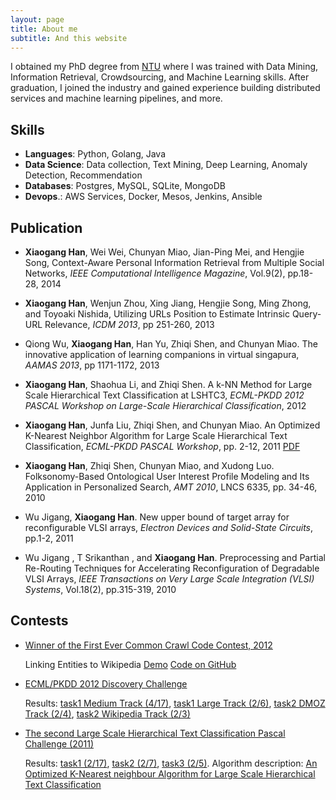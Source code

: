 ```yaml
---
layout: page
title: About me
subtitle: And this website
---
```


I obtained my PhD degree from [NTU](http://www.ntu.edu.sg/Pages/home.aspx) where I was trained with Data Mining, Information Retrieval, Crowdsourcing, and Machine Learning skills. After graduation, I joined the industry and gained experience building distributed services and machine learning pipelines, and more.

## Skills
- **Languages**: Python, Golang, Java
- **Data Science**: Data collection, Text Mining, Deep Learning, Anomaly Detection, Recommendation
- **Databases**: Postgres, MySQL, SQLite, MongoDB
- **Devops**.: AWS Services, Docker, Mesos, Jenkins, Ansible


## Publication

- **Xiaogang Han**, Wei Wei, Chunyan Miao, Jian-Ping Mei, and Hengjie Song, Context-Aware Personal Information Retrieval from Multiple Social Networks, *IEEE Computational Intelligence Magazine*, Vol.9(2), pp.18-28, 2014

- **Xiaogang Han**, Wenjun Zhou, Xing Jiang, Hengjie Song, Ming Zhong, and Toyoaki Nishida, Utilizing URLs Position to Estimate Intrinsic Query-URL Relevance, *ICDM 2013*, pp 251-260, 2013

- Qiong Wu, **Xiaogang Han**, Han Yu, Zhiqi Shen, and Chunyan Miao. The innovative application of learning companions in virtual singapura, *AAMAS 2013*, pp 1171-1172, 2013

- **Xiaogang Han**, Shaohua Li, and Zhiqi Shen. A k-NN Method for Large Scale Hierarchical Text Classification at LSHTC3, *ECML-PKDD 2012 PASCAL Workshop on Large-Scale Hierarchical Classification*, 2012

- **Xiaogang Han**, Junfa Liu, Zhiqi Shen, and Chunyan Miao. An Optimized K-Nearest Neighbor Algorithm for Large Scale Hierarchical Text Classification, *ECML-PKDD PASCAL Workshop*, pp. 2-12, 2011 [PDF](http://lshtc.iit.demokritos.gr/system/files/XiaogangHan_0.pdf)

- **Xiaogang Han**, Zhiqi Shen, Chunyan Miao, and Xudong Luo. Folksonomy-Based Ontological User Interest Profile Modeling and Its Application in Personalized Search, *AMT 2010*, LNCS 6335, pp. 34-46, 2010

- Wu Jigang, **Xiaogang Han**. New upper bound of target array for reconfigurable VLSI arrays, *Electron Devices and Solid-State Circuits*, pp.1-2, 2011

- Wu Jigang , T Srikanthan , and **Xiaogang Han**. Preprocessing and Partial Re-Routing Techniques for Accelerating Reconfiguration of Degradable VLSI Arrays, *IEEE Transactions on Very Large Scale Integration (VLSI) Systems*, Vol.18(2), pp.315-319, 2010

## Contests

- [Winner of the First Ever Common Crawl Code Contest, 2012](http://commoncrawl.org/announcing-the-winners-of-the-code-contest/)

	Linking Entities to Wikipedia [Demo](http://wikientities.appspot.com/) [Code on GitHub](https://github.com/chrishan/wikientities)

- [ECML/PKDD 2012 Discovery Challenge](http://www.ecmlpkdd2012.net/info/discovery-challenge/)

	Results: [task1 Medium Track (4/17)](http://lshtc.iit.demokritos.gr/lshtc3_track1_medium), [task1 Large Track (2/6)](http://lshtc.iit.demokritos.gr/lshtc3_track1_large), [task2 DMOZ Track (2/4)](http://lshtc.iit.demokritos.gr/lshtc3_track2_dmoz), [task2 Wikipedia Track (2/3)](http://lshtc.iit.demokritos.gr/lshtc3_track2_wiki)

- [The second Large Scale Hierarchical Text Classification Pascal Challenge (2011)](http://lshtc.iit.demokritos.gr/LSHTC2_CFP)

	Results: [task1 (2/17)](http://lshtc.iit.demokritos.gr/lshtc2_task1), [task2 (2/7)](http://lshtc.iit.demokritos.gr/lshtc2_task2), [task3 (2/5)](http://lshtc.iit.demokritos.gr/lshtc2_task3). Algorithm description: [An Optimized K-Nearest neighbour Algorithm for Large Scale Hierarchical Text Classification](http://lshtc.iit.demokritos.gr/system/files/XiaogangHan.pdf)
